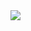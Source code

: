 <a href="https://portal.azure.com/#create/Microsoft.Template/uri/https%3A%2F%2Fraw.githubusercontent.com%2Fwadstromtech%2Fsentinel%2Fmaster%2FPlaybooks%2FRecordedFuture%2FtiIndicators%2FHash%20TI%2FHashTargetingVulns%2FBatching%2Ftemplate.json" target="_blank">
    <img src="https://aka.ms/deploytoazurebutton""/>
</a>
